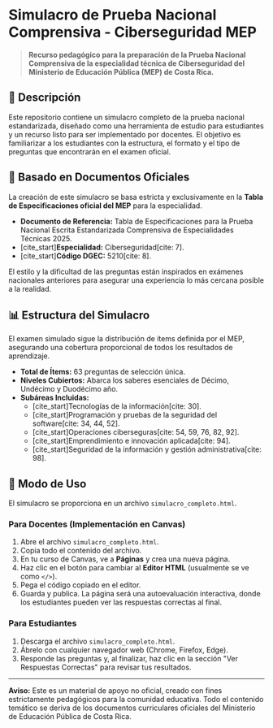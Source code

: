 # Simulacro de Prueba Nacional Comprensiva - Ciberseguridad MEP

> **Recurso pedagógico para la preparación de la Prueba Nacional Comprensiva de la especialidad técnica de Ciberseguridad del Ministerio de Educación Pública (MEP) de Costa Rica.**

## 📝 Descripción

Este repositorio contiene un simulacro completo de la prueba nacional estandarizada, diseñado como una herramienta de estudio para estudiantes y un recurso listo para ser implementado por docentes. El objetivo es familiarizar a los estudiantes con la estructura, el formato y el tipo de preguntas que encontrarán en el examen oficial.

## 🎯 Basado en Documentos Oficiales

La creación de este simulacro se basa estricta y exclusivamente en la **Tabla de Especificaciones oficial del MEP** para la especialidad.

* **Documento de Referencia:** Tabla de Especificaciones para la Prueba Nacional Escrita Estandarizada Comprensiva de Especialidades Técnicas 2025.
* [cite_start]**Especialidad:** Ciberseguridad[cite: 7].
* [cite_start]**Código DGEC:** 5210[cite: 8].

El estilo y la dificultad de las preguntas están inspirados en exámenes nacionales anteriores para asegurar una experiencia lo más cercana posible a la realidad.

## 📊 Estructura del Simulacro

El examen simulado sigue la distribución de ítems definida por el MEP, asegurando una cobertura proporcional de todos los resultados de aprendizaje.

* **Total de Ítems:** 63 preguntas de selección única.
* **Niveles Cubiertos:** Abarca los saberes esenciales de Décimo, Undécimo y Duodécimo año.
* **Subáreas Incluidas:**
    * [cite_start]Tecnologías de la información[cite: 30].
    * [cite_start]Programación y pruebas de la seguridad del software[cite: 34, 44, 52].
    * [cite_start]Operaciones ciberseguras[cite: 54, 59, 76, 82, 92].
    * [cite_start]Emprendimiento e innovación aplicada[cite: 94].
    * [cite_start]Seguridad de la información y gestión administrativa[cite: 98].

## 🚀 Modo de Uso

El simulacro se proporciona en un archivo `simulacro_completo.html`.

### Para Docentes (Implementación en Canvas)

1.  Abre el archivo `simulacro_completo.html`.
2.  Copia todo el contenido del archivo.
3.  En tu curso de Canvas, ve a **Páginas** y crea una nueva página.
4.  Haz clic en el botón para cambiar al **Editor HTML** (usualmente se ve como `</>`).
5.  Pega el código copiado en el editor.
6.  Guarda y publica. La página será una autoevaluación interactiva, donde los estudiantes pueden ver las respuestas correctas al final.

### Para Estudiantes

1.  Descarga el archivo `simulacro_completo.html`.
2.  Ábrelo con cualquier navegador web (Chrome, Firefox, Edge).
3.  Responde las preguntas y, al finalizar, haz clic en la sección "Ver Respuestas Correctas" para revisar tus resultados.

---

**Aviso:** Este es un material de apoyo no oficial, creado con fines estrictamente pedagógicos para la comunidad educativa. Todo el contenido temático se deriva de los documentos curriculares oficiales del Ministerio de Educación Pública de Costa Rica.
